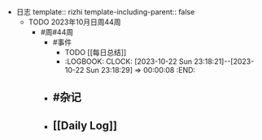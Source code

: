 - 日志
  template:: rizhi
  template-including-parent:: false
	- TODO 2023年10月日周44周
		- #周#44周
			- #事件
				- TODO [[每日总结]]
				- :LOGBOOK:
				  CLOCK: [2023-10-22 Sun 23:18:21]--[2023-10-22 Sun 23:18:29] =>  00:00:08
				  :END:
			- #杂记
				-
			- [[Daily Log]]
				-